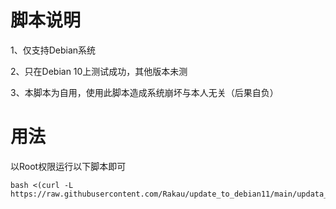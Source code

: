 # 脚本说明
1、仅支持Debian系统

2、只在Debian 10上测试成功，其他版本未测

3、本脚本为自用，使用此脚本造成系统崩坏与本人无关（后果自负）

# 用法
以Root权限运行以下脚本即可

```
bash <(curl -L https://raw.githubusercontent.com/Rakau/update_to_debian11/main/updata_to_debian11.sh)
```
